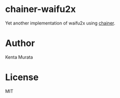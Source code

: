 # chainer-waifu2x

Yet another implementation of waifu2x using [chainer](http://chainer.org).

# Author

Kenta Murata

# License

MIT
